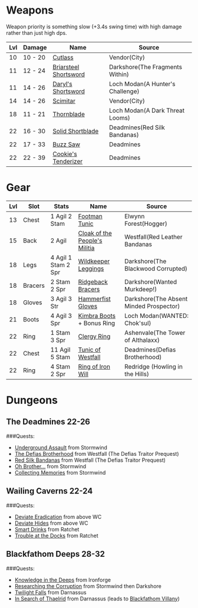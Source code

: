 

# Weapons
Weapon priority is something slow (+3.4s swing time) with high damage rather than just high dps.

| Lvl | Damage | Name | Source |
| --- | --- | --- | --- |
| 10 | 10 - 20 | [Cutlass](https://classic.wowhead.com/item=851/cutlass) | Vendor(City)
| 11 | 12 - 24 | [Briarsteel Shortsword](https://classic.wowhead.com/item=15335/briarsteel-shortsword) | Darkshore(The Fragments Within)
| 11 | 14 - 26 | [Daryl's Shortsword](https://classic.wowhead.com/item=3572/daryls-shortsword) | Loch Modan(A Hunter's Challenge) |
| 14 | 14 - 26 | [Scimitar](https://classic.wowhead.com/item=2027/scimitar) | Vendor(City) |
| 18 | 11 - 21 | [Thornblade](http://classic.wowhead.com/item=2908) | Loch Modan(A Dark Threat Looms)
| 22 | 16 - 30 | [Solid Shortblade](https://classic.wowhead.com/item=2074/solid-shortblade) | Deadmines(Red Silk Bandanas)
| 22 | 17 - 33 | [Buzz Saw](https://classic.wowhead.com/item=1937/buzz-saw) | Deadmines
| 22 | 22 - 39 | [Cookie's Tenderizer](http://classic.wowhead.com/item=5197) | Deadmines

# Gear

| Lvl | Slot | Stats | Name | Source
| --- | --- | --- | --- | --- |
| 13 | Chest | 1 Agil 2 Stam | [Footman Tunic](https://classic.wowhead.com/item=6085/footman-tunic) | Elwynn Forest(Hogger)
| 15 | Back | 2 Agil | [Cloak of the People's Militia](https://classic.wowhead.com/item=3511/cloak-of-the-peoples-militia) | Westfall(Red Leather Bandanas
| 18 | Legs | 4 Agil 1 Stam 2 Spr | [Wildkeeper Leggings](https://classic.wowhead.com/item=15202/wildkeeper-leggings) | Darkshore(The Blackwood Corrupted)
| 18 | Bracers | 2 Stam 2 Spr | [Ridgeback Bracers](https://classic.wowhead.com/item=15403/ridgeback-bracers) | Darkshore(Wanted Murkdeep!)
| 18 | Gloves | 3  Agil 3 Str | [Hammerfist Gloves](https://classic.wowhead.com/item=5629/hammerfist-gloves) | Darkshore(The Absent Minded Prospector)
| 21 | Boots | 4 Agil 3 Spr | [Kimbra Boots](https://classic.wowhead.com/item=6191/kimbra-boots) + Bonus Ring | Loch Modan(WANTED: Chok'sul)
| 22 | Ring | 1 Stam 3 Spr | [Clergy Ring](https://classic.wowhead.com/item=5622/clergy-ring) | Ashenvale(The Tower of Althalaxx)
| 22 | Chest | 11 Agil 5 Stam | [Tunic of Westfall](http://classic.wowhead.com/item=2041) | Deadmines(Defias Brotherhood)
| 22 | Ring | 4 Stam 2 Spr | [Ring of Iron Will](https://classic.wowhead.com/item=1319/ring-of-iron-will) | Redridge (Howling in the Hills)

# Dungeons

## The Deadmines **22-26**
###Quests:
- [Underground Assault](https://classic.wowhead.com/quest=2040/underground-assault)  from Stormwind
- [The Defias Brotherhood](https://classic.wowhead.com/quest=166/the-defias-brotherhood) from Westfall (The Defias Traitor Prequest)
- [Red Silk Bandanas](https://classic.wowhead.com/quest=214/red-silk-bandanas) from Westfall (The Defias Traitor Prequest)
- [Oh Brother...](https://classic.wowhead.com/quest=167/oh-brother) from Stormwind
- [Collecting Memories](https://classic.wowhead.com/quest=168/collecting-memories) from Stormwind

## Wailing Caverns **22-24**
###Quests:
- [Deviate Eradication](https://classic.wowhead.com/quest=1487/deviate-eradication) from above WC
- [Deviate Hides](https://classic.wowhead.com/quest=1486/deviate-hides) from above WC
- [Smart Drinks](https://classic.wowhead.com/quest=1491/smart-drinks) from Ratchet
- [Trouble at the Docks](https://classic.wowhead.com/quest=959/trouble-at-the-docks) from Ratchet

## Blackfathom Deeps **28-32**
###Quests:
- [Knowledge in the Deeps](https://classic.wowhead.com/quest=971/knowledge-in-the-deeps) from Ironforge
- [Researching the Corruption](https://classic.wowhead.com/quest=1275/researching-the-corruption) from Stormwind then Darkshore
- [Twilight Falls](https://classic.wowhead.com/quest=1199/twilight-falls) from Darnassus
- [In Search of Thaelrid](https://classic.wowhead.com/quest=1198/in-search-of-thaelrid) from Darnassus (leads to [Blackfathom Villany](https://classic.wowhead.com/quest=1200/blackfathom-villainy))
